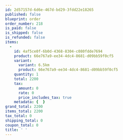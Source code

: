 ```yaml
---
id: 2d57157d-6d6e-467d-bd29-3fdd22e18265
published: false
blueprint: order
order_number: 218
is_paid: false
is_shipped: false
is_refunded: false
items:
  -
    id: 4af5ce0f-6b0d-4368-8304-c080fdde7694
    product: 66e767a9-ee34-4dc4-8681-d09bb59f0cf5
    variant:
      variant: 6.5km
      product: 66e767a9-ee34-4dc4-8681-d09bb59f0cf5
    quantity: 1
    total: 2200
    tax:
      amount: 0
      rate: 0
      price_includes_tax: true
    metadata: {  }
grand_total: 2200
items_total: 2200
tax_total: 0
shipping_total: 0
coupon_total: 0
title: ' '
---
```

